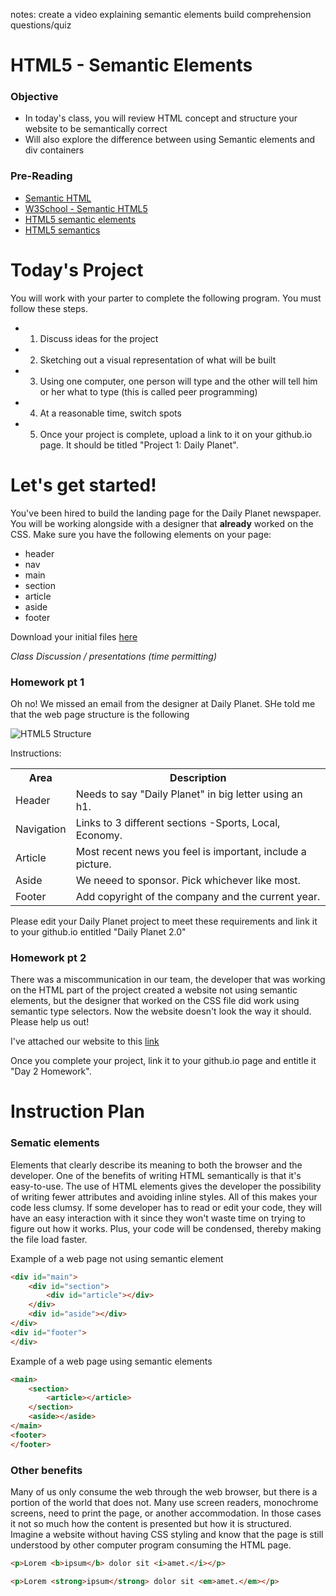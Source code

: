 notes: create a video explaining semantic elements
build comprehension questions/quiz

# HTML5 - Semantic Elements

### Objective

* In today's class, you will review HTML concept and structure your website to be semantically correct
* Will also explore the difference between using Semantic elements and div containers

### Pre-Reading

* [Semantic HTML](https://en.wikipedia.org/wiki/Semantic_HTML)
* [W3School -  Semantic HTML5](http://www.w3schools.com/html/html5_semantic_elements.asp)
* [HTML5 semantic elements](http://vanseodesign.com/web-design/html5-semantic-elements/)
* [HTML5 semantics](http://www.smashingmagazine.com/2011/11/html5-semantics/)

# Today's Project

You will work with your parter to complete the following program. You must follow these steps.
* 1. Discuss ideas for the project
* 2. Sketching out a visual representation of what will be built
* 3. Using one computer, one person will type and the other will tell him or her what to type (this is called peer programming)
* 4. At a reasonable time, switch spots
* 5. Once your project is complete, upload a link to it on your github.io page. It should be titled "Project 1: Daily Planet".

# Let's get started!

You've been hired to build the landing page for the Daily Planet newspaper. You will be working alongside with a designer that **already** worked on the CSS. Make sure you have the following elements on your page:

* header
* nav
* main
* section
* article
* aside
* footer


Download your initial files [here](https://github.com/AustinCodingAcademy/HTMLIntroductory/raw/master/archives/02/homework/daily-planet.zip)

*Class Discussion / presentations (time permitting)*

### Homework pt 1

Oh no! We missed an email from the designer at Daily Planet. SHe told me that the web page structure is the following

![HTML5 Structure](../images/02/homework.jpg)

Instructions:

<table>
    <tr>
        <th>Area</th>
        <th>Description</th>
    </tr>
    <tr>
        <td>Header</td>
        <td>Needs to say "Daily Planet" in big letter using an h1.</td>
    </tr>
    <tr>
        <td>Navigation</td>
        <td>Links to 3 different sections -Sports, Local, Economy.</td>
    </tr>
    <tr>
        <td>Article</td>
        <td>Most recent news you feel is important, include a picture.</td>
    </tr>
    <tr>
        <td>Aside</td>
        <td>We neeed to sponsor. Pick whichever like most.</td>
    </tr>
    <tr>
        <td>Footer</td>
        <td>Add copyright of the company and the current year.</td>
    </tr>
</table>

Please edit your Daily Planet project to meet these requirements and link it to your github.io entitled "Daily Planet 2.0"

### Homework pt 2

There was a miscommunication in our team, the developer that was working on the HTML part of the project created a website not using semantic elements, but the designer that worked on the CSS file did work using semantic type selectors. Now the website doesn't look the way it should. Please help us out!

I've attached our website to this [link](https://github.com/AustinCodingAcademy/HTMLIntroductory/raw/master/archives/02/hands-on/git-scm.zip)

Once you complete your project, link it to your github.io page and entitle it "Day 2 Homework".



































# Instruction Plan 

### Sematic elements

Elements that clearly describe its meaning to both the browser and the developer. One of the benefits of writing HTML semantically is that it's easy-to-use. The use of HTML elements gives the developer the possibility of writing fewer attributes and avoiding inline styles. All of this makes your code less clumsy. If some developer has to read or edit your code, they will have an easy interaction with it since they won't waste time on trying to figure out how it works. Plus, your code will be condensed, thereby making the file load faster.

Example of a web page not using semantic element

```html
<div id="main">
    <div id="section">
        <div id="article"></div>
    </div>
    <div id="aside"></div>
</div>
<div id="footer">
</div>
```
Example of a web page using semantic elements

```html
<main>
    <section>
        <article></article>
    </section>
    <aside></aside>
</main>
<footer>
</footer>
```
### Other benefits

Many of us only consume the web through the web browser, but there is a portion of the world that does not. Many use screen readers, monochrome screens, need to print the page, or another accommodation. In those cases it not so much how the content is presented but how it is structured. Imagine a website without having CSS styling and know that the page is still understood by other computer program consuming the HTML page. 

```html
<p>Lorem <b>ipsum</b> dolor sit <i>amet.</i></p>
```
```html
<p>Lorem <strong>ipsum</strong> dolor sit <em>amet.</em></p>
```

